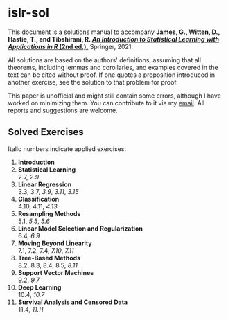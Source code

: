 # islr-sol

This document is a solutions manual to accompany <b>James, G., Witten, D., Hastie, T., and Tibshirani, R. [<i>An Introduction to Statistical Learning with Applications in R</i> (2nd ed.).](https://www.statlearning.com/)</b> Springer, 2021.

All solutions are based on the authors' definitions, assuming that all theorems, including lemmas and corollaries, and examples covered in the text can be cited without proof.
If one quotes a proposition introduced in another exercise, see the solution to that problem for proof.

This paper is unofficial and might still contain some errors, although I have worked on minimizing them.
You can contribute to it via my [email](mailto:mgklee@kaist.ac.kr). All reports and suggestions are welcome.

## Solved Exercises

Italic numbers indicate applied exercises.

1.  **Introduction**
2.  **Statistical Learning**  
    2.7, _2.9_
3.  **Linear Regression**  
    3.3, 3.7, _3.9_, _3.11_, _3.15_
4.  **Classification**  
    4.10, 4.11, _4.13_
5.  **Resampling Methods**  
    5.1, _5.5_, _5.6_
6.  **Linear Model Selection and Regularization**  
    6.4, _6.9_
7.  **Moving Beyond Linearity**  
    7.1, 7.2, 7.4, _7.10_, _7.11_
8.  **Tree-Based Methods**  
    8.2, 8.3, 8.4, 8.5, _8.11_
9.  **Support Vector Machines**  
    9.2, _9.7_
10.  **Deep Learning**  
    10.4, _10.7_
11.  **Survival Analysis and Censored Data**  
    11.4, _11.11_
